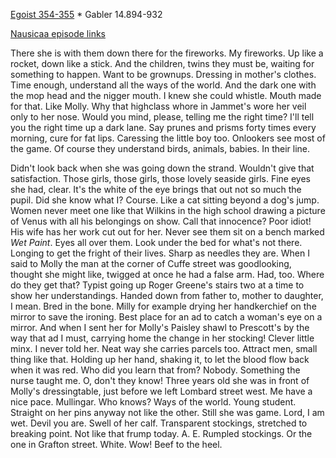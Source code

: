 [Egoist 354-355](https://archive.org/stream/ulysses00joyc_1?ref=ol#page/354/mode/2up) * Gabler 14.894-932

[Nausicaa episode links](https://github.com/upup1904/ulysses_splits/blob/master/nausicaa/episode_links_nausicaa.md)


There she is with them down there for the fireworks. My fireworks. Up
like a rocket, down like a stick. And the children, twins they must be,
waiting for something to happen. Want to be grownups. Dressing in
mother's clothes. Time enough, understand all the ways of the world. And
the dark one with the mop head and the nigger mouth. I knew she could
whistle. Mouth made for that. Like Molly. Why that highclass whore in
Jammet's wore her veil only to her nose. Would you mind, please, telling
me the right time? I'll tell you the right time up a dark lane. Say
prunes and prisms forty times every morning, cure for fat lips.
Caressing the little boy too. Onlookers see most of the game. Of course
they understand birds, animals, babies. In their line.

Didn't look back when she was going down the strand. Wouldn't give that
satisfaction. Those girls, those girls, those lovely seaside girls. Fine
eyes she had, clear. It's the white of the eye brings that out not so
much the pupil. Did she know what I? Course. Like a cat sitting beyond a
dog's jump. Women never meet one like that Wilkins in the high school
drawing a picture of Venus with all his belongings on show. Call that
innocence? Poor idiot! His wife has her work cut out for her. Never see
them sit on a bench marked *Wet Paint*. Eyes all over them. Look under
the bed for what's not there. Longing to get the fright of their lives.
Sharp as needles they are. When I said to Molly the man at the corner of
Cuffe street was goodlooking, thought she might like, twigged at once he
had a false arm. Had, too. Where do they get that? Typist going up Roger
Greene's stairs two at a time to show her understandings. Handed down
from father to, mother to daughter, I mean. Bred in the bone. Milly for
example drying her handkerchief on the mirror to save the ironing. Best
place for an ad to catch a woman's eye on a mirror. And when I sent her
for Molly's Paisley shawl to Prescott's by the way that ad I must,
carrying home the change in her stocking! Clever little minx. I never
told her. Neat way she carries parcels too. Attract men, small thing
like that. Holding up her hand, shaking it, to let the blood flow back
when it was red. Who did you learn that from? Nobody. Something the
nurse taught me. O, don't they know! Three years old she was in front of
Molly's dressingtable, just before we left Lombard street west. Me have
a nice pace. Mullingar. Who knows? Ways of the world. Young student.
Straight on her pins anyway not like the other. Still she was game.
Lord, I am wet. Devil you are. Swell of her calf. Transparent stockings,
stretched to breaking point. Not like that frump today. A. E. Rumpled
stockings. Or the one in Grafton street. White. Wow! Beef to the heel.
